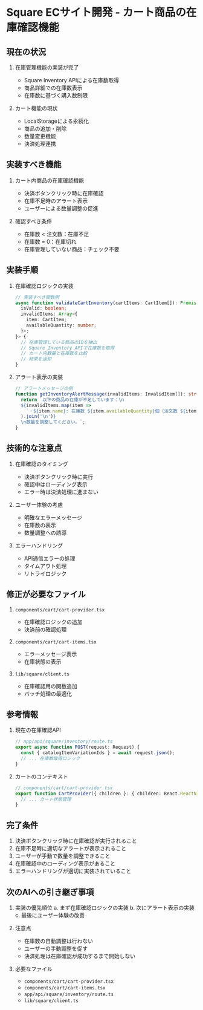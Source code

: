 # Square ECサイト開発 - カート商品の在庫確認機能

## 現在の状況
1. 在庫管理機能の実装が完了
   - Square Inventory APIによる在庫数取得
   - 商品詳細での在庫数表示
   - 在庫数に基づく購入数制限

2. カート機能の現状
   - LocalStorageによる永続化
   - 商品の追加・削除
   - 数量変更機能
   - 決済処理連携

## 実装すべき機能
1. カート内商品の在庫確認機能
   - 決済ボタンクリック時に在庫確認
   - 在庫不足時のアラート表示
   - ユーザーによる数量調整の促進

2. 確認すべき条件
   - 在庫数 < 注文数：在庫不足
   - 在庫数 = 0：在庫切れ
   - 在庫管理していない商品：チェック不要

## 実装手順
1. 在庫確認ロジックの実装
   ```typescript
   // 実装すべき関数例
   async function validateCartInventory(cartItems: CartItem[]): Promise<{
     isValid: boolean;
     invalidItems: Array<{
       item: CartItem;
       availableQuantity: number;
     }>;
   }> {
     // 在庫管理している商品のIDを抽出
     // Square Inventory APIで在庫数を取得
     // カート内数量と在庫数を比較
     // 結果を返却
   }
   ```

2. アラート表示の実装
   ```typescript
   // アラートメッセージの例
   function getInventoryAlertMessage(invalidItems: InvalidItem[]): string {
     return `以下の商品の在庫が不足しています：\n
     ${invalidItems.map(item =>
       `・${item.name}: 在庫数 ${item.availableQuantity}個（注文数 ${item.quantity}個）`
     ).join('\n')}
     \n数量を調整してください。`;
   }
   ```

## 技術的な注意点
1. 在庫確認のタイミング
   - 決済ボタンクリック時に実行
   - 確認中はローディング表示
   - エラー時は決済処理に進まない

2. ユーザー体験の考慮
   - 明確なエラーメッセージ
   - 在庫数の表示
   - 数量調整への誘導

3. エラーハンドリング
   - API通信エラーの処理
   - タイムアウト処理
   - リトライロジック

## 修正が必要なファイル
1. `components/cart/cart-provider.tsx`
   - 在庫確認ロジックの追加
   - 決済前の確認処理

2. `components/cart/cart-items.tsx`
   - エラーメッセージ表示
   - 在庫状態の表示

3. `lib/square/client.ts`
   - 在庫確認用の関数追加
   - バッチ処理の最適化

## 参考情報
1. 現在の在庫確認API
   ```typescript
   // app/api/square/inventory/route.ts
   export async function POST(request: Request) {
     const { catalogItemVariationIds } = await request.json();
     // ... 在庫数取得ロジック
   }
   ```

2. カートのコンテキスト
   ```typescript
   // components/cart/cart-provider.tsx
   export function CartProvider({ children }: { children: React.ReactNode }) {
     // ... カート状態管理
   }
   ```

## 完了条件
1. 決済ボタンクリック時に在庫確認が実行されること
2. 在庫不足時に適切なアラートが表示されること
3. ユーザーが手動で数量を調整できること
4. 在庫確認中のローディング表示があること
5. エラーハンドリングが適切に実装されていること

## 次のAIへの引き継ぎ事項
1. 実装の優先順位
   a. まず在庫確認ロジックの実装
   b. 次にアラート表示の実装
   c. 最後にユーザー体験の改善

2. 注意点
   - 在庫数の自動調整は行わない
   - ユーザーの手動調整を促す
   - 決済処理は在庫確認が成功するまで開始しない

3. 必要なファイル
   - `components/cart/cart-provider.tsx`
   - `components/cart/cart-items.tsx`
   - `app/api/square/inventory/route.ts`
   - `lib/square/client.ts`
